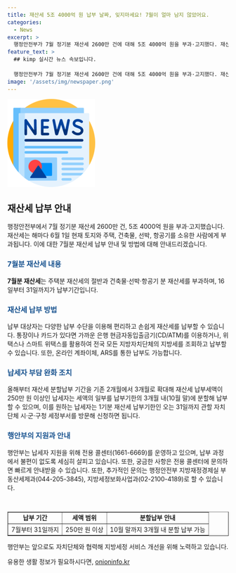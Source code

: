 ```yaml
---
title: 재산세 5조 4000억 원 납부 날짜, 잊지마세요! 7월이 얼마 남지 않았어요.
categories:
  - News
excerpt: >
  행정안전부가 7월 정기분 재산세 2600만 건에 대해 5조 4000억 원을 부과·고지했다. 재산세는 토지, 주택, 건축물, 선박, 항공기를 소유한 사람에게 부과되며, 7월분 재산세는 주택분 재산세의 절반과 건축물·선박·항공기 분 재산세를 부과한다. 납부기간은 16일부터 31일까지이며, 다양한 방법으로 편리하게 납부할 수 있다. 올해부터는 재산세 분할납부 기간을 기존 2개월에서 3개월로 확대하여 납세자 부담을 완화하고 있다. 요약문 출처=정책브리핑 (www.korea.kr)
feature_text: >
  ## kimp 실시간 뉴스 속보입니다.

  행정안전부가 7월 정기분 재산세 2600만 건에 대해 5조 4000억 원을 부과·고지했다. 재산세는 토지, 주택, 건축물, 선박, 항공기를 소유한 사람에게 부과되며, 7월분 재산세는 주택분 재산세의 절반과 건축물·선박·항공기 분 재산세를 부과한다. 납부기간은 16일부터 31일까지이며, 다양한 방법으로 편리하게 납부할 수 있다. 올해부터는 재산세 분할납부 기간을 기존 2개월에서 3개월로 확대하여 납세자 부담을 완화하고 있다. 요약문 출처=정책브리핑 (www.korea.kr)
image: '/assets/img/newspaper.png'
---
```


<p><img src="/assets/img/newspaper.png" alt="kimplant 속보" /></p>

<h2 data-ke-size="size26">재산세 납부 안내</h2>

<p data-ke-size="size16">행정안전부에서 7월 정기분 재산세 2600만 건, 5조 4000억 원을 부과·고지했습니다. 재산세는 해마다 6월 1일 현재 토지와 주택, 건축물, 선박, 항공기를 소유한 사람에게 부과됩니다. 이에 대한 7월분 재산세 납부 안내 및 방법에 대해 안내드리겠습니다.</p>

<h3><b><span style="color: #1a5490;">7월분 재산세 내용</span></b></h3>

<p><b>7월분 재산세</b>는 주택분 재산세의 절반과 건축물·선박·항공기 분 재산세를 부과하며, 16일부터 31일까지가 납부기간입니다.</p>

<h3><b><span style="color: #1a5490;">재산세 납부 방법</span></b></h3>

<p>납부 대상자는 다양한 납부 수단을 이용해 편리하고 손쉽게 재산세를 납부할 수 있습니다. 통장이나 카드가 있다면 가까운 은행 현금자동입출금기(CD/ATM)를 이용하거나, 위택스나 스마트 위택스를 활용하여 전국 모든 지방자치단체의 지방세를 조회하고 납부할 수 있습니다. 또한, 온라인 계좌이체, ARS를 통한 납부도 가능합니다.</p>

<h3><b><span style="color: #1a5490;">납세자 부담 완화 조치</span></b></h3>

<p>올해부터 재산세 분할납부 기간을 기존 2개월에서 3개월로 확대해 재산세 납부세액이 250만 원 이상인 납세자는 세액의 일부를 납부기한의 3개월 내(10월 말)에 분할해 납부할 수 있으며, 이를 원하는 납세자는 1기분 재산세 납부기한인 오는 31일까지 관할 자치단체 시·군·구청 세정부서를 방문해 신청하면 됩니다.</p>

<h3><b><span style="color: #1a5490;">행안부의 지원과 안내</span></b></h3>

<p>행안부는 납세자 지원을 위해 전용 콜센터(1661-6669)를 운영하고 있으며, 납부 과정에서 불편이 없도록 세심히 살피고 있습니다. 또한, 궁금한 사항은 전용 콜센터에 문의하면 빠르게 안내받을 수 있습니다. 또한, 추가적인 문의는 행정안전부 지방재정경제실 부동산세제과(044-205-3845), 지방세정보화사업과(02-2100-4189)로 할 수 있습니다.</p>

<p data-ke-size="size16">&nbsp;</p>

<table style="width: 100%;" border="1">
<tbody>
<tr>
<td style="text-align: center; height: 17px;"><b>납부 기간</b></td>
<td style="text-align: center; height: 17px;"><b>세액 범위</b></td>
<td style="text-align: center; height: 17px;"><b>분할납부 안내</b></td>
</tr>
<tr>
<td style="text-align: center; height: 17px;">7월부터 31일까지</td>
<td style="text-align: center; height: 17px;">250만 원 이상</td>
<td style="text-align: center; height: 17px;">10월 말까지 3개월 내 분할 납부 가능</td>
</tr>
</tbody>
</table>

<p>행안부는 앞으로도 자치단체와 협력해 지방세정 서비스 개선을 위해 노력하고 있습니다.</p>
유용한 생활 정보가 필요하시다면, <a href="https://onioninfo.kr" rel="dofollow">onioninfo.kr</a>


